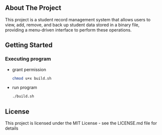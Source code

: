 ## About The Project

This project is a student record management system that allows users to view, add, remove, and back up student data stored in a binary file, providing a menu-driven interface to perform these operations.

## Getting Started

### Executing program
* grant permission
  ```sh
  chmod u+x build.sh
  ```
* run program
  ```sh
  ./build.sh
  ```
## License
This project is licensed under the MIT License - see the LICENSE.md file for details